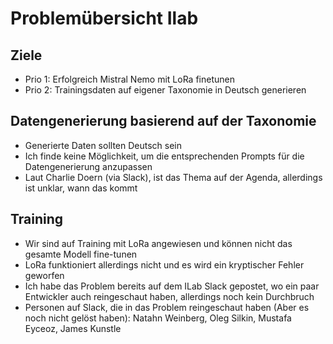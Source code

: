 # Problemübersicht Ilab

## Ziele

- Prio 1: Erfolgreich Mistral Nemo mit LoRa finetunen
- Prio 2: Trainingsdaten auf eigener Taxonomie in Deutsch generieren

## Datengenerierung basierend auf der Taxonomie 
- Generierte Daten sollten Deutsch sein
- Ich finde keine Möglichkeit, um die entsprechenden Prompts für die Datengenerierung anzupassen
- Laut Charlie Doern (via Slack), ist das Thema auf der Agenda, allerdings ist unklar, wann das kommt

## Training

- Wir sind auf Training mit LoRa angewiesen und können nicht das gesamte Modell fine-tunen
- LoRa funktioniert allerdings nicht und es wird ein kryptischer Fehler geworfen
- Ich habe das Problem bereits auf dem ILab Slack gepostet, wo ein paar Entwickler auch reingeschaut haben, allerdings noch kein Durchbruch
- Personen auf Slack, die in das Problem reingeschaut haben (Aber es noch nicht gelöst haben): Natahn Weinberg, Oleg Silkin, Mustafa Eyceoz, James Kunstle
